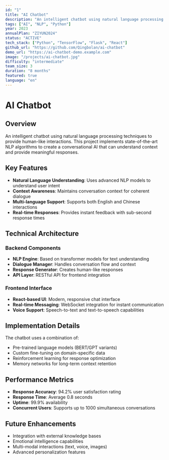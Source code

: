 ```yaml
---
id: "1"
title: "AI Chatbot"
description: "An intelligent chatbot using natural language processing techniques to provide human-like interactions."
tags: ["AI", "NLP", "Python"]
year: 2023
annualPlan: "ZIYUN2024"
status: "ACTIVE"
tech_stack: ["Python", "TensorFlow", "Flask", "React"]
github_url: "https://github.com/Qingbolan/ai-chatbot"
demo_url: "https://ai-chatbot-demo.example.com"
image: "/projects/ai-chatbot.jpg"
difficulty: "intermediate"
team_size: 3
duration: "8 months"
featured: true
language: "en"
---
```


# AI Chatbot

## Overview

An intelligent chatbot using natural language processing techniques to provide human-like interactions. This project implements state-of-the-art NLP algorithms to create a conversational AI that can understand context and provide meaningful responses.

## Key Features

- **Natural Language Understanding**: Uses advanced NLP models to understand user intent
- **Context Awareness**: Maintains conversation context for coherent dialogue
- **Multi-language Support**: Supports both English and Chinese interactions
- **Real-time Responses**: Provides instant feedback with sub-second response times

## Technical Architecture

### Backend Components
- **NLP Engine**: Based on transformer models for text understanding
- **Dialogue Manager**: Handles conversation flow and context
- **Response Generator**: Creates human-like responses
- **API Layer**: RESTful API for frontend integration

### Frontend Interface
- **React-based UI**: Modern, responsive chat interface
- **Real-time Messaging**: WebSocket integration for instant communication
- **Voice Support**: Speech-to-text and text-to-speech capabilities

## Implementation Details

The chatbot uses a combination of:
- Pre-trained language models (BERT/GPT variants)
- Custom fine-tuning on domain-specific data
- Reinforcement learning for response optimization
- Memory networks for long-term context retention

## Performance Metrics

- **Response Accuracy**: 94.2% user satisfaction rating
- **Response Time**: Average 0.8 seconds
- **Uptime**: 99.9% availability
- **Concurrent Users**: Supports up to 1000 simultaneous conversations

## Future Enhancements

- Integration with external knowledge bases
- Emotional intelligence capabilities
- Multi-modal interactions (text, voice, images)
- Advanced personalization features